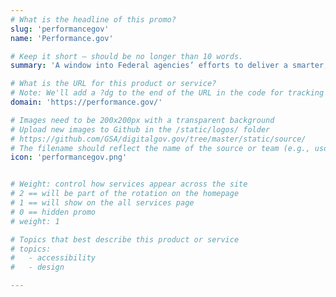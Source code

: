 ```yaml
---
# What is the headline of this promo?
slug: 'performancegov'
name: 'Performance.gov'

# Keep it short — should be no longer than 10 words.
summary: 'A window into Federal agencies’ efforts to deliver a smarter, leaner, and more effective government.'

# What is the URL for this product or service?
# Note: We'll add a ?dg to the end of the URL in the code for tracking purposes
domain: 'https://performance.gov/'

# Images need to be 200x200px with a transparent background
# Upload new images to Github in the /static/logos/ folder
# https://github.com/GSA/digitalgov.gov/tree/master/static/source/
# The filename should reflect the name of the source or team (e.g., usds-logo.png)
icon: 'performancegov.png'


# Weight: control how services appear across the site
# 2 == will be part of the rotation on the homepage
# 1 == will show on the all services page
# 0 == hidden promo
# weight: 1

# Topics that best describe this product or service
# topics:
#   - accessibility
#   - design

---
```

